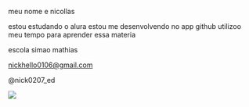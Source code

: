 meu nome e nicollas

estou estudando o alura
estou me desenvolvendo no app github
utilizoo meu tempo para aprender essa materia

escola simao mathias

nickhello0106@gmail.com

@nick0207_ed

![](https://media1.tenor.com/m/EYm6p5Jm-1gAAAAd/luffy-smiling-one-piece.gif)
